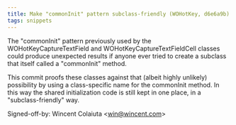 ```yaml
---
title: Make "commonInit" pattern subclass-friendly (WOHotKey, d6e6a9b)
tags: snippets
---
```


The "commonInit" pattern previously used by the WOHotKeyCaptureTextField and WOHotKeyCaptureTextFieldCell classes could produce unexpected results if anyone ever tried to create a subclass that itself called a "commonInit" method.

This commit proofs these classes against that (albeit highly unlikely) possibility by using a class-specific name for the commonInit method. In this way the shared initialization code is still kept in one place, in a "subclass-friendly" way.

Signed-off-by: Wincent Colaiuta &lt;win@wincent.com&gt;
